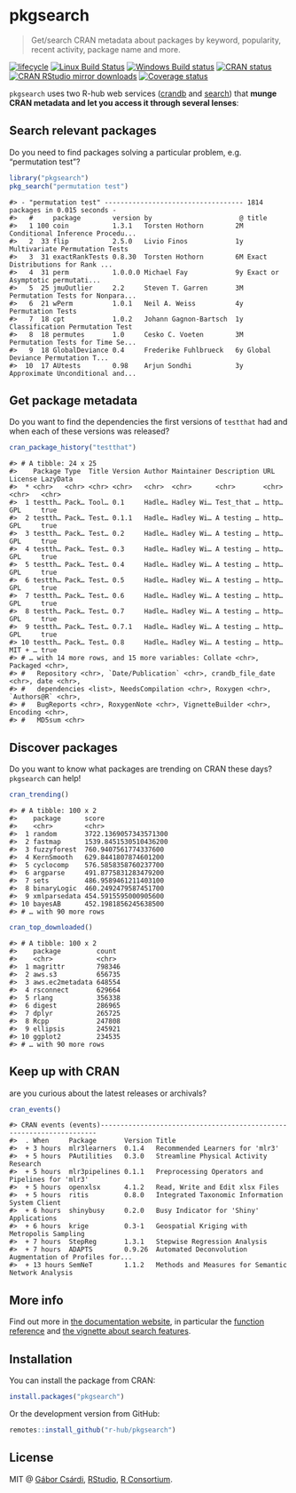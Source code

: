 
<!-- README.md is generated from README.Rmd. Please edit that file -->

# pkgsearch

> Get/search CRAN metadata about packages by keyword, popularity, recent
> activity, package name and
more.

<!-- badges: start -->

[![lifecycle](https://img.shields.io/badge/lifecycle-maturing-blue.svg)](https://www.tidyverse.org/lifecycle/#maturing)
[![Linux Build
Status](https://travis-ci.org/r-hub/pkgsearch.svg?branch=master)](https://travis-ci.org/r-hub/pkgsearch)
[![Windows Build
status](https://ci.appveyor.com/api/projects/status/github/r-hub/pkgsearch?svg=true)](https://ci.appveyor.com/project/gaborcsardi/pkgsearch)
[![CRAN
status](https://www.r-pkg.org/badges/version/pkgsearch)](https://cran.r-project.org/package=pkgsearch)
[![CRAN RStudio mirror
downloads](https://cranlogs.r-pkg.org/badges/pkgsearch)](https://www.r-pkg.org/pkg/pkgsearch)
[![Coverage
status](https://codecov.io/gh/r-hub/pkgsearch/branch/master/graph/badge.svg)](https://codecov.io/github/r-hub/pkgsearch?branch=master)
<!-- badges: end -->

`pkgsearch` uses two R-hub web services
([crandb](http://crandb.r-pkg.org) and
[search](https://github.com/metacran/search)) that **munge CRAN metadata
and let you access it through several lenses**:

## Search relevant packages

Do you need to find packages solving a particular problem, e.g.
“permutation test”?

``` r
library("pkgsearch")
pkg_search("permutation test")
```

    #> - "permutation test" ----------------------------------- 1814 packages in 0.015 seconds - 
    #>   #     package        version by                      @ title                           
    #>   1 100 coin           1.3.1   Torsten Hothorn        2M Conditional Inference Procedu...
    #>   2  33 flip           2.5.0   Livio Finos            1y Multivariate Permutation Tests  
    #>   3  31 exactRankTests 0.8.30  Torsten Hothorn        6M Exact Distributions for Rank ...
    #>   4  31 perm           1.0.0.0 Michael Fay            9y Exact or Asymptotic permutati...
    #>   5  25 jmuOutlier     2.2     Steven T. Garren       3M Permutation Tests for Nonpara...
    #>   6  21 wPerm          1.0.1   Neil A. Weiss          4y Permutation Tests               
    #>   7  18 cpt            1.0.2   Johann Gagnon-Bartsch  1y Classification Permutation Test 
    #>   8  18 permutes       1.0     Cesko C. Voeten        3M Permutation Tests for Time Se...
    #>   9  18 GlobalDeviance 0.4     Frederike Fuhlbrueck   6y Global Deviance Permutation T...
    #>  10  17 AUtests        0.98    Arjun Sondhi           3y Approximate Unconditional and...

## Get package metadata

Do you want to find the dependencies the first versions of `testthat`
had and when each of these versions was released?

``` r
cran_package_history("testthat")
```

    #> # A tibble: 24 x 25
    #>    Package Type  Title Version Author Maintainer Description URL   License LazyData
    #>  * <chr>   <chr> <chr> <chr>   <chr>  <chr>      <chr>       <chr> <chr>   <chr>   
    #>  1 testth… Pack… Tool… 0.1     Hadle… Hadley Wi… Test_that … http… GPL     true    
    #>  2 testth… Pack… Test… 0.1.1   Hadle… Hadley Wi… A testing … http… GPL     true    
    #>  3 testth… Pack… Test… 0.2     Hadle… Hadley Wi… A testing … http… GPL     true    
    #>  4 testth… Pack… Test… 0.3     Hadle… Hadley Wi… A testing … http… GPL     true    
    #>  5 testth… Pack… Test… 0.4     Hadle… Hadley Wi… A testing … http… GPL     true    
    #>  6 testth… Pack… Test… 0.5     Hadle… Hadley Wi… A testing … http… GPL     true    
    #>  7 testth… Pack… Test… 0.6     Hadle… Hadley Wi… A testing … http… GPL     true    
    #>  8 testth… Pack… Test… 0.7     Hadle… Hadley Wi… A testing … http… GPL     true    
    #>  9 testth… Pack… Test… 0.7.1   Hadle… Hadley Wi… A testing … http… GPL     true    
    #> 10 testth… Pack… Test… 0.8     Hadle… Hadley Wi… A testing … http… MIT + … true    
    #> # … with 14 more rows, and 15 more variables: Collate <chr>, Packaged <chr>,
    #> #   Repository <chr>, `Date/Publication` <chr>, crandb_file_date <chr>, date <chr>,
    #> #   dependencies <list>, NeedsCompilation <chr>, Roxygen <chr>, `Authors@R` <chr>,
    #> #   BugReports <chr>, RoxygenNote <chr>, VignetteBuilder <chr>, Encoding <chr>,
    #> #   MD5sum <chr>

## Discover packages

Do you want to know what packages are trending on CRAN these days?
`pkgsearch` can help\!

``` r
cran_trending()
```

    #> # A tibble: 100 x 2
    #>    package      score                
    #>    <chr>        <chr>                
    #>  1 random       3722.1369057343571300
    #>  2 fastmap      1539.8451530510436200
    #>  3 fuzzyforest  760.9407561774337600 
    #>  4 KernSmooth   629.8441807874601200 
    #>  5 cyclocomp    576.5858358760237700 
    #>  6 argparse     491.8775831283479200 
    #>  7 sets         486.9589461211403100 
    #>  8 binaryLogic  460.2492479587451700 
    #>  9 xmlparsedata 454.5915595000905600 
    #> 10 bayesAB      452.1981856245638500 
    #> # … with 90 more rows

``` r
cran_top_downloaded()
```

    #> # A tibble: 100 x 2
    #>    package         count 
    #>    <chr>           <chr> 
    #>  1 magrittr        798346
    #>  2 aws.s3          656735
    #>  3 aws.ec2metadata 648554
    #>  4 rsconnect       629664
    #>  5 rlang           356338
    #>  6 digest          286965
    #>  7 dplyr           265725
    #>  8 Rcpp            247808
    #>  9 ellipsis        245921
    #> 10 ggplot2         234535
    #> # … with 90 more rows

## Keep up with CRAN

are you curious about the latest releases or
    archivals?

``` r
cran_events()
```

    #> CRAN events (events)---------------------------------------------------------------------
    #>  . When     Package       Version Title                                                  
    #>  + 3 hours  mlr3learners  0.1.4   Recommended Learners for 'mlr3'                        
    #>  + 5 hours  PAutilities   0.3.0   Streamline Physical Activity Research                  
    #>  + 5 hours  mlr3pipelines 0.1.1   Preprocessing Operators and Pipelines for 'mlr3'       
    #>  + 5 hours  openxlsx      4.1.2   Read, Write and Edit xlsx Files                        
    #>  + 5 hours  ritis         0.8.0   Integrated Taxonomic Information System Client         
    #>  + 6 hours  shinybusy     0.2.0   Busy Indicator for 'Shiny' Applications                
    #>  + 6 hours  krige         0.3-1   Geospatial Kriging with Metropolis Sampling            
    #>  + 7 hours  StepReg       1.3.1   Stepwise Regression Analysis                           
    #>  + 7 hours  ADAPTS        0.9.26  Automated Deconvolution Augmentation of Profiles for...
    #>  + 13 hours SemNeT        1.1.2   Methods and Measures for Semantic Network Analysis

## More info

Find out more in [the documentation
website](https://r-hub.github.io/pkgsearch/), in particular the
[function
reference](https://r-hub.github.io/pkgsearch/reference/index.html) and
[the vignette about search
features](https://r-hub.github.io/pkgsearch/articles/search.html).

## Installation

You can install the package from CRAN:

``` r
install.packages("pkgsearch")
```

Or the development version from GitHub:

``` r
remotes::install_github("r-hub/pkgsearch")
```

## License

MIT @ [Gábor Csárdi](https://github.com/gaborcsardi),
[RStudio](https://github.com/rstudio), [R
Consortium](https://www.r-consortium.org/).
